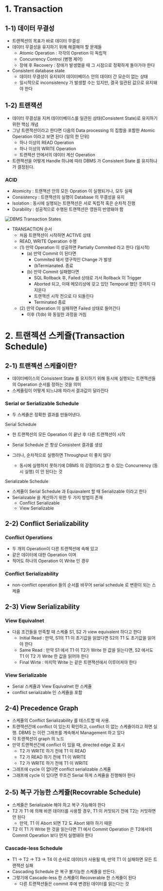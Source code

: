 # 1. Transaction

## 1-1) 데이터 무결성

- 트랜젝션의 목표가 바로 데이터 무결성
- 데이터 무결성을 유지하기 위해 해결해야 할 문제들
  - Atomic Operation : 각각의 Opretion 이 독립적
  - Concurrency Control (병행 제어)
  - 장애 후 Recovery : 장애가 발생했을 때 그 시점으로 정확하게 돌아가야 한다
- Consistent database state
  - 데이터 무결성이 유지되어 데이터베이스 안의 데이터 간 모순이 없는 상태
  - 일시적으로 inconsistency 가 발생할 수는 있지만, 결국 일관된 값으로 유지돼야 한다

## 1-2) 트랜잭션

- 데이터 무결성을 지켜 데이터베이스를 일관된 상태(Consistent State)로 유지하기 위한 핵심 개념
- 그냥 트랜잭션이라고 한다면 다음의 Data processing 의 집합을 포함한 Atomic Operation 이라고 보면 된다 (일의 한 단위)
  - 하나 이상의 READ Operation
  - 하나 이상의 WRITE Operation
  - 트랜잭션 안에서의 데이터 계산 Operation
- 트랜잭션을 어떻게 Handle 하냐에 따라 DBMS 가 Consistent State 를 유지하냐가 결정된다.

### ACID

- Atomicity : 트랜잭션 안의 모든 Opration 이 실행되거나, 모두 실패
- Consistency : 트랜잭션의 실행이 Database 의 무결성을 유지
- Isolation : 동시에 실행되는 트랜잭션은 서로 독립적 혹은 순차적 진행
- Durability : 성공적으로 수행된 트랜잭션은 영원히 반영돼야 함

<img src="https://beginnersbook.com/wp-content/uploads/2018/12/DBMS_Transaction_States_diagram.png" alt="DBMS Transaction States">

- TRANSACTION 순서
  - 처음 트랜잭션이 시작하면 ACTIVE 상태
  - READ, WRITE Operation 수행
  - (1) 만약 Operation 이 성공하면 Partially Commited 라고 한다 (일시적)
    - (a) 만약 Commit 이 된다면
      - Commited 돼서 영구적인 Change 가 발생
      - (bTermianated. 종료
    - (b) 만약 Commit 실패했다면
      - SQL Rollback 후, Failed 상태로 가서 Rollback 이 Trigger
      - Aborted 되고, 이때 메모리상에 갖고 있던 Temporal 했던 것까지 다 지운다
      - 트랜잭션 시작 전으로 다 되돌린다
      - Terminated 종료
  - (2) 만약 Operation 이 실패하면 Failed 상태로 들어간다
    - 이후 (1)(b) 와 동일한 과정을 거침

# 2. 트랜젝션 스케쥴(Transaction Schedule)

## 2-1) 트랜젝션 스케쥴이란?

- 데이터베이스의 Consistent State 를 유지하기 위해 동시에 실행되는 트랜젝션들의 Operation 순서를 정하는 것을 의미
- 스케쥴링이 어떻게 되느냐에 따라서 결과값이 달라진다

### Serial or Serializable Schedule

- 두 스케쥴은 정확한 결과를 만들어낸다.

Serial Schedule

- 한 트랜잭션의 모든 Operation 이 끝난 후 다른 트랜잭션이 시작
- Serial Schedule 은 항상 Consistent 결과를 생성
- 그러나, 순차적으로 실행하면 Throughput 이 좋지 않다

  - 동시에 실행하지 못하기에 DBMS 의 강점이라고 할 수 있는 Concurrency (동시 실행) 이 안 된다는 것

Serializable Schedule

- 스케쥴이 Serial Schedule 과 Equiavalent 할 때 Serializable 이라고 한다
- Serializable 을 계산하기 위한 두 가지 방법이 존재
  - Conflict Serializable
  - View Serializable

## 2-2) Conflict Serializability

### Conflict Operations

- 두 개의 Operation이 다른 트랜젝션에 속해 있고
- 같은 데이터에 대한 Operation 이며
- 적어도 하나의 Operation 이 Write 인 경우

### Conflict Serializability

- non-conflict operation 들의 순서를 바꾸어 serial schedule 로 변환이 되는 스케쥴

## 2-3) View Serializability

### View Equivalnet

- 다음 조건들을 만족할 때 스케쥴 S1, S2 가 view equivalent 하다고 한다
  - Initial Read : 만약, S1의 T1 이 초기값을 읽었다면 S2의 T1 도 초기값을 읽어야 한다
  - Same Read : 만약 S1 에서 T1 이 T2가 Write 한 값을 읽는다면, S2 에서도 T1 이 T2 가 Write 한 값을 읽어야 한다
  - Final Wirte : 마지막 Write 는 같은 트랜잭션에서 이루어져야 한다

### View Serializable

- Serial 스케쥴과 View Equivalnet 한 스케쥴
- conflict serializable 인 스케쥴을 포함

## 2-4) Precedence Graph

- 스케쥴의 Conflict Serializability 를 테스트할 때 사용.
- 트랜잭션간에 conflict 이 있는지 확인하고, conflict 이 없는 스케쥴이라고 하면 실행. DBMS 는 이런 그래프를 계속해서 Management 하고 있다
- 각 트랜잭션이 graph 의 노드
- 만약 트랜잭션간에 conflict 이 있을 때, directed edge 로 표시
  - T2 가 WRITE 하기 전에 T1 이 READ
  - T2 가 READ 하기 전에 T1 이 WRITE
  - T2 가 WRITE 하기 전에 T1 이 WRITE
- 그래프에 cycle 이 없다면 conflict serializable 스케쥴
- 그래프에 cycle 이 있다면 무조건 Serial 하게 스케쥴을 진행해야 한다

## 2-5) 복구 가능한 스케쥴(Recovrable Schedule)

- 스케쥴은 Serializable 해야 하고 복구 가능해야 한다
- T2 가 T1 에 의해 바뀐 데이터를 사용할 경우, T1 이 커밋되기 전에 T2는 커밋하면 안 된다
  - 만약, T1 이 Abort 되면 T2 도 Abort 돼야 하기 때문
- T2 이 T1 가 Write 한 것을 읽는다면 T1 에서 Commit Operation 은 T2에서의 Commit Operation 보다 먼저 실행돼야 한다

### Cascade-less Schedule

- T1 -> T2 -> T3 -> T4 이 순서로 데이터가 사용될 때, 만약 T1 이 실패하면 모든 트랜잭션 실패
- Cascading Schedule 은 복구 불가능한 스케쥴을 만든다.
- 그렇기에 Cascade-less 한 스케쥴이 Recoverable 한 스케쥴이 된다
  - 다른 트랜잭션들은 commit 후에 변경된 데이터를 읽는다는 것
